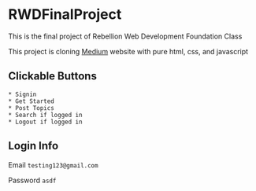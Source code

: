 # RWDFinalProject

This is the final project of Rebellion Web Development Foundation Class

This project is cloning [Medium](https://www.medium.com 'Medium website') website with pure html, css, and javascript

## Clickable Buttons

```
* Signin
* Get Started
* Post Topics
* Search if logged in
* Logout if logged in
```

## Login Info

Email
`testing123@gmail.com`

Password
`asdf`
